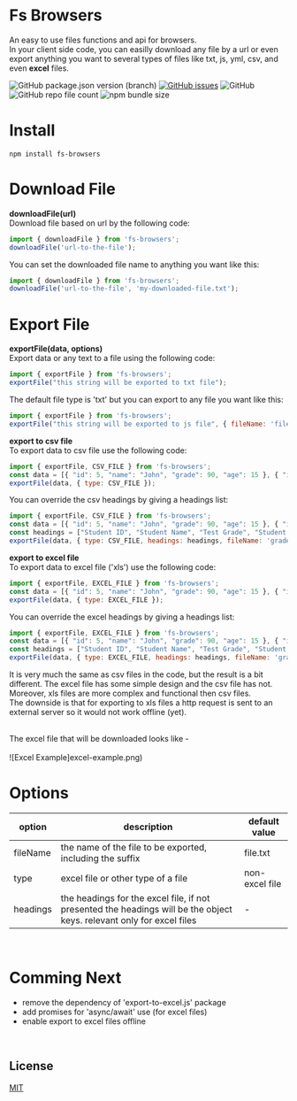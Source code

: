 # Fs Browsers
An easy to use files functions and api for browsers.<br>
In your client side code, you can easilly download any file by a url or even export anything you want to several types of files like txt, js, yml, csv, and even **excel** files.<br>

![GitHub package.json version (branch)](https://img.shields.io/github/package-json/v/ItamarSmirra/Fs-Browsers/main?color=pink)
[![GitHub issues](https://img.shields.io/github/issues/ItamarSmirra/React-Meilisearch)](https://github.com/ItamarSmirra/Fs-Browsers/issues)
![GitHub](https://img.shields.io/github/license/ItamarSmirra/Fs-Browsers?color=purple)
![GitHub repo file count](https://img.shields.io/github/directory-file-count/ItamarSmirra/Fs-Browsers)
![npm bundle size](https://img.shields.io/bundlephobia/minzip/fs-browsers?color=red)

# Install
```
npm install fs-browsers
```

# Download File
**downloadFile(url)**<br>
Download file based on url by the following code: <br>
```javascript
import { downloadFile } from 'fs-browsers';
downloadFile('url-to-the-file');
```

You can set the downloaded file name to anything you want like this: <br>
```javascript
import { downloadFile } from 'fs-browsers';
downloadFile('url-to-the-file', 'my-downloaded-file.txt');
```

# Export File
**exportFile(data, options)**<br>
Export data or any text to a file using the following code: <br>
```javascript
import { exportFile } from 'fs-browsers';
exportFile("this string will be exported to txt file");
```

The default file type is 'txt' but you can export to any file you want like this:<br>
```javascript
import { exportFile } from 'fs-browsers';
exportFile("this string will be exported to js file", { fileName: 'file.js' });
```
**export to csv file**<br>
To export data to csv file use the following code: <br>
```javascript
import { exportFile, CSV_FILE } from 'fs-browsers';
const data = [{ "id": 5, "name": "John", "grade": 90, "age": 15 }, { "id": 7, "name": "Nick", "grade": 70, "age": 17 }];
exportFile(data, { type: CSV_FILE });
```

You can override the csv headings by giving a headings list:<br>
```javascript
import { exportFile, CSV_FILE } from 'fs-browsers';
const data = [{ "id": 5, "name": "John", "grade": 90, "age": 15 }, { "id": 7, "name": "Nick", "grade": 70, "age": 17 }];
const headings = ["Student ID", "Student Name", "Test Grade", "Student Age"];
exportFile(data, { type: CSV_FILE, headings: headings, fileName: 'grades.csv' });
```

**export to excel file**<br>
To export data to excel file ('xls') use the following code: <br>
```javascript
import { exportFile, EXCEL_FILE } from 'fs-browsers';
const data = [{ "id": 5, "name": "John", "grade": 90, "age": 15 }, { "id": 7, "name": "Nick", "grade": 70, "age": 17 }];
exportFile(data, { type: EXCEL_FILE });
```

You can override the excel headings by giving a headings list:<br>
```javascript
import { exportFile, EXCEL_FILE } from 'fs-browsers';
const data = [{ "id": 5, "name": "John", "grade": 90, "age": 15 }, { "id": 7, "name": "Nick", "grade": 70, "age": 17 }];
const headings = ["Student ID", "Student Name", "Test Grade", "Student Age"];
exportFile(data, { type: EXCEL_FILE, headings: headings, fileName: 'grades.xls' });
```
It is very much the same as csv files in the code, but the result is a bit different. The excel file has some simple design and the csv file has not.<br>
Moreover, xls files are more complex and functional then csv files.<br>
The downside is that for exporting to xls files a http request is sent to an external server so it would not work offline (yet).

<br>
The excel file that will be downloaded looks like -<br>
<br>
![Excel Example]excel-example.png)

# Options

| option | description | default value |
| ------ | ------ | ------ |
| fileName | the name of the file to be exported, including the suffix | file.txt |
| type | excel file or other type of a file | non-excel file |
| headings | the headings for the excel file, if not presented the headings will be the object keys. relevant only for excel files | - |

<br>

# Comming Next

- remove the dependency of 'export-to-excel.js' package
- add promises for 'async/await' use (for excel files)
- enable export to excel files offline

<br>

## License

[MIT](LICENSE)
